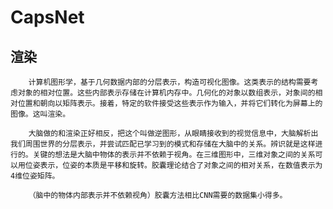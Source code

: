 # CapsNet
## 渲染
        计算机图形学，基于几何数据内部的分层表示，构造可视化图像。这类表示的结构需要考虑对象的相对位置。这些内部表示存储在计算机内存中。几何化的对象以数组表示，对象间的相对位置和朝向以矩阵表示。接着，特定的软件接受这些表示作为输入，并将它们转化为屏幕上的图像。这叫渲染。

        大脑做的和渲染正好相反，把这个叫做逆图形，从眼睛接收到的视觉信息中，大脑解析出我们周围世界的分层表示，并尝试匹配已学习到的模式和存储在大脑中的关系。辨识就是这样进行的。关键的想法是大脑中物体的表示并不依赖于视角。在三维图形中，三维对象之间的关系可以用位姿表示，位姿的本质是平移和旋转。胶囊理论结合了对象之间的相对关系，在数值表示为4维位姿矩阵。

        （脑中的物体内部表示并不依赖视角）胶囊方法相比CNN需要的数据集小得多。
